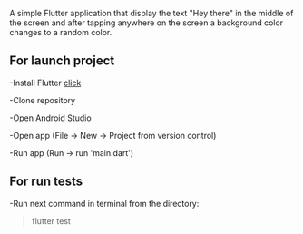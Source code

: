 A simple Flutter application that display the text "Hey there" in the middle of the screen
and after tapping anywhere on the screen a background color changes to a random color.

## For launch project

-Install Flutter [click](https://flutter.dev/docs/get-started/install)

-Clone repository

-Open Android Studio

-Open app (File -> New -> Project from version control)

-Run app (Run -> run 'main.dart')

## For run tests

-Run next command in terminal from the directory:

> flutter test

